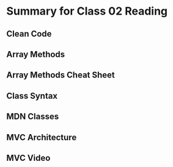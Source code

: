# Summary for Class 02 Reading 

## Clean Code

## Array Methods

## Array Methods Cheat Sheet

## Class Syntax

## MDN Classes

## MVC Architecture

## MVC Video